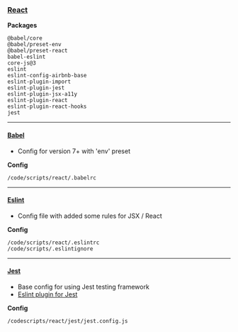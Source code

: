### [React](https://reactjs.org/)

**Packages**

    @babel/core
    @babel/preset-env
    @babel/preset-react
    babel-eslint
    core-js@3
    eslint
    eslint-config-airbnb-base
    eslint-plugin-import
    eslint-plugin-jest
    eslint-plugin-jsx-a11y
    eslint-plugin-react
    eslint-plugin-react-hooks
    jest
---
#### [Babel](https://babeljs.io)
- Config for version 7+ with 'env' preset 

**Config**

    /code/scripts/react/.babelrc
---
#### [Eslint](https://babeljs.io)
- Config file with added some rules for JSX / React 

**Config**

    /code/scripts/react/.eslintrc
    /code/scripts/.eslintignore
---
#### [Jest](https://jestjs.io/)
- Base config for using Jest testing framework
- [Eslint plugin for Jest](https://github.com/jest-community/eslint-plugin-jest)

**Config**

    /codescripts/react/jest/jest.config.js
